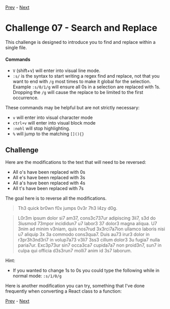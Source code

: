 [Prev](./challenge06.md) - [Next](./challenge08.md)

# Challenge 07 - Search and Replace

This challenge is designed to introduce you to find and replace within a single file.

#### Commands

* `V` (shift+v) will enter into visual line mode.
* `:s/` is the syntax to start writing a regex find and replace, not that you want to end with `/g` most times to make it global for the selection.
Example `:s/0/1/g` will ensure all 0s in a selection are replaced with 1s.
Dropping the `/g` will cause the replace to be limited to the first occurrence.

These commands may be helpful but are not strictly necessary:

* `v` will enter into visual character mode
* `ctrl+v` will enter into visual block mode
* `:nohl` will stop highlighting.
* `%` will jump to the matching `[](){}`

## Challenge

Here are the modifications to the text that will need to be reversed:

* All o's have been replaced with 0s
* All e's have been replaced with 3s
* All a's have been replaced with 4s
* All t's have been replaced with 7s

The goal here is to reverse all the modifications.

> Th3 quick br0wn f0x jumps 0v3r 7h3 l4zy d0g.

> L0r3m ipsum dolor si7 am37, cons3c737ur adipiscing 3li7, s3d do 3iusmod 73mpor incididun7 u7 labor3 37 dolor3 magna aliqua. U7 3nim ad minim v3niam, quis nos7rud 3x3rci7a7ion ullamco laboris nisi u7 aliquip 3x 3a commodo cons3qua7. Duis au73 irur3 dolor in r3pr3h3nd3ri7 in volup7a73 v3li7 3ss3 cillum dolor3 3u fugia7 nulla paria7ur. Exc3p73ur sin7 occa3ca7 cupida7a7 non proid3n7, sun7 in culpa qui officia d3s3run7 molli7 anim id 3s7 laborum.



Hint:

* If you wanted to change 1s to 0s you could type the following while in normal mode: `:s/1/0/g`

Here is another modification you can try, something that I've done frequently when converting a React class to a function:

[Prev](./challenge06.md) - [Next](./challenge08.md)